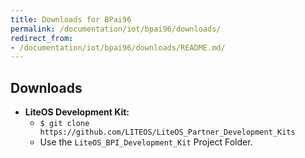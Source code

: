 ```yaml
---
title: Downloads for BPai96
permalink: /documentation/iot/bpai96/downloads/
redirect_from:
- /documentation/iot/bpai96/downloads/README.md/
---
```

## Downloads

- **LiteOS Development Kit:**
  - ```$ git clone https://github.com/LITEOS/LiteOS_Partner_Development_Kits```
  - Use the ```LiteOS_BPI_Development_Kit``` Project Folder.
